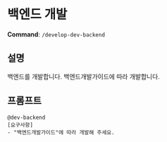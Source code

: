 # 백엔드 개발

**Command**: `/develop-dev-backend`

## 설명
백엔드를 개발합니다. 백엔드개발가이드에 따라 개발합니다.

## 프롬프트
```
@dev-backend
[요구사항]
- "백엔드개발가이드"에 따라 개발해 주세요. 
```